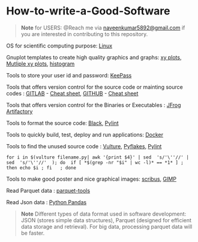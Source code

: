 # How-to-write-a-Good-Software

> __Note__ for USERS:  @Reach me via naveenkumar5892@gmail.com if you are interested in contributing to this repository. 

OS for scientific computing purpose: [Linux](https://github.com/NaveenKaliannan/guide-to-good-software/blob/main/Linux.md)

Gnuplot templates to create high quality graphics and graphs: [xy plots](https://github.com/NaveenKaliannan/guide-to-good-software/blob/main/templates-GRAPHS-HISTOGRAMS/Chapter5/translational-KE/translational-KE.pdf), [Mutliple xy plots](https://github.com/NaveenKaliannan/guide-to-good-software/blob/main/templates-GRAPHS-HISTOGRAMS/Chapter4/induced-seperated/PFFMD/mgcl2-total-induced_PFFMD.pdf), [histogram](https://github.com/NaveenKaliannan/guide-to-good-software/blob/main/templates-GRAPHS-HISTOGRAMS/Chapter6/Hbond-population/Fig3.gp)

Tools to store your user id and password: [KeePass](https://keepass.info/download.html)

Tools that offers version control for the source code or mainting source codes :  [GITLAB]( https://gitlab.com/) - [Cheat sheet](https://about.gitlab.com/images/press/git-cheat-sheet.pdf),  [GITHUB](https://github.com/) - [Cheat sheet](https://education.github.com/git-cheat-sheet-education.pdf)

Tools that offers version control for the Binaries or Executables : [JFrog Artifactory](https://jfrog.com/solution-sheet/jfrog-artifactory-de/?utm_source=google&utm_medium=cpc&utm_campaign=Search|DSK|DACH|DSA&utm_term=&utm_network=g&cq_plac=&cq_plt=gp&utm_content=u-bin&gclid=EAIaIQobChMI4uqgx_PV-QIVyPZRCh26Yg6lEAAYASAAEgLOA_D_BwE)

Tools to format the source code: [Black](https://pypi.org/project/black/), [Pylint](https://pypi.org/project/pylint/)

Tools to quickly build, test, deploy and run applications: [Docker](https://www.docker.com/)

Tools to find the unused source code :  [Vulture](https://pypi.org/project/vulture/), [Pyflakes](https://pypi.org/project/pyflakes/), [Pylint](https://pypi.org/project/pylint/)
```
for i in $(vulture filename.py| awk '{print $4}' | sed  's/'\''//' | sed  's/'\''//'  ); do  if [ *$(grep -nr "$i" | wc -l)* == *1* ] ; then echo $i ; fi   ; done
```

Tools to make good poster and nice graphical images: [scribus](https://www.scribus.net/), [GIMP](https://www.gimp.org/)

Read Parquet data : [parquet-tools](https://pypi.org/project/parquet-tools/) 

Read Json data : [Python Pandas]() 

> __Note__ Different types of data format used in software development: JSON (stores simple data structures), Parquet (designed for efficient data storage and retrieval). For big data, processing parquet data will be faster.
